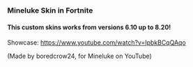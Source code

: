 ### Mineluke Skin in Fortnite

#### This custom skins works from versions 6.10 up to 8.20!
Showcase: https://www.youtube.com/watch?v=IpbkBCqQAqo

(Made by boredcrow24, for Mineluke on YouTube)

